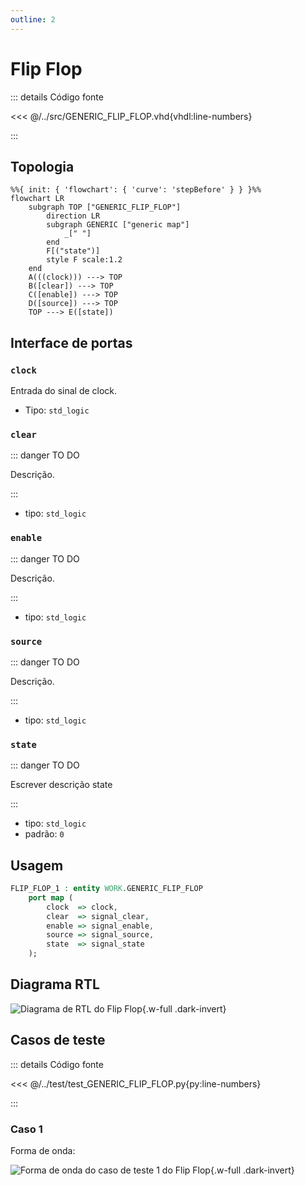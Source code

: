 ```yaml
---
outline: 2
---
```


# Flip Flop

::: details Código fonte <a href="https://github.com/pfeinsper/24a-CTI-RISCV/blob/main/src/GENERIC_FLIP_FLOP.vhd" target="blank" style="float:right"><Badge type="tip" text="GENERIC_FLIP_FLOP.vhd &boxbox;" /></a>

<<< @/../src/GENERIC_FLIP_FLOP.vhd{vhdl:line-numbers}

:::

## Topologia

<pan-container selector=".mermaid">

```mermaid
%%{ init: { 'flowchart': { 'curve': 'stepBefore' } } }%%
flowchart LR
    subgraph TOP ["GENERIC_FLIP_FLOP"]
        direction LR
        subgraph GENERIC ["generic map"]
            _[" "]
        end
        F[("state")]
        style F scale:1.2
    end
    A(((clock))) ---> TOP
    B([clear]) ---> TOP
    C([enable]) ---> TOP
    D([source]) ---> TOP
    TOP ---> E([state])
```

</pan-container>

## Interface de portas

### `clock` <Badge type="warning" text="INPUT" />

Entrada do sinal de clock.

- Tipo: `std_logic`

### `clear` <Badge type="warning" text="INPUT" />

::: danger TO DO

Descrição.

:::

- tipo: `std_logic`

### `enable` <Badge type="warning" text="INPUT" />

::: danger TO DO

Descrição.

:::

- tipo: `std_logic`

### `source` <Badge type="warning" text="INPUT" />

::: danger TO DO

Descrição.

:::

- tipo: `std_logic`

### `state` <Badge type="danger" text="OUTPUT" />

::: danger TO DO

Escrever descrição state

:::

- tipo: `std_logic`
- padrão: `0`

## Usagem

```vhdl
FLIP_FLOP_1 : entity WORK.GENERIC_FLIP_FLOP
    port map (
        clock  => clock,
        clear  => signal_clear,
        enable => signal_enable,
        source => signal_source,
        state  => signal_state
    );
```

## Diagrama RTL

<pan-container>

![Diagrama de RTL do Flip Flop](/images/reference/components/generic_flip_flop_netlist.svg){.w-full .dark-invert}

</pan-container>

## Casos de teste

::: details Código fonte <a href="https://github.com/pfeinsper/24a-CTI-RISCV/blob/main/test/test_GENERIC_FLIP_FLOP.py" target="blank" style="float:right"><Badge type="tip" text="test_GENERIC_FLIP_FLOP.py &boxbox;" /></a>

<<< @/../test/test_GENERIC_FLIP_FLOP.py{py:line-numbers}

:::

### Caso 1 <Badge type="info" text="tb_generic_flip_flop_case_1" />

Forma de onda:

<pan-container :grid="false">

![Forma de onda do caso de teste 1 do Flip Flop](/images/reference/components/tb_generic_flip_flop_case_1.svg){.w-full .dark-invert}

</pan-container>
